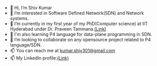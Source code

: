 - 👋 Hi, I’m Shiv Kumar
- 👀 I’m interested in Software Defined Network(SDN) and Network systems.
- 🌱 I’m currently in my first year of my PhD(Computer science) at IIT Hyderabad under Dr. Praveen Tammana.[(Link)](https://praveenabt.github.io/)
- 🌱 I'm also learning P4 language for data-plane programming in SDN.
- 💞️ I’m looking to collaborate on any opensource project related to P4 language/SDN.
- 📫 You can reach me at kumar.shiv301@gmail.com
- 📫 My LinkedIn profile:[(Link)](https://in.linkedin.com/in/shivkumar301)

<!---
shivkumar301/shivkumar301 is a ✨ special ✨ repository because its `README.md` (this file) appears on your GitHub profile.
You can click the Preview link to take a look at your changes.
--->
